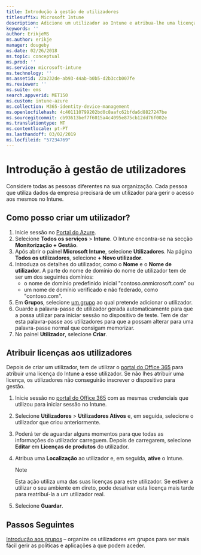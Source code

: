 ```yaml
---
title: Introdução à gestão de utilizadores
titlesuffix: Microsoft Intune
description: Adicione um utilizador ao Intune e atribua-lhe uma licença para que possa aceder aos recursos da empresa em dispositivos móveis.
keywords: ''
author: ErikjeMS
ms.author: erikje
manager: dougeby
ms.date: 02/26/2018
ms.topic: conceptual
ms.prod: ''
ms.service: microsoft-intune
ms.technology: ''
ms.assetid: 22a232de-ab93-44ab-b0b5-d2b3ccb007fe
ms.reviewer: ''
ms.suite: ems
search.appverid: MET150
ms.custom: intune-azure
ms.collection: M365-identity-device-management
ms.openlocfilehash: 4c401110799202bd0c8aafc62bfda6d8827247be
ms.sourcegitcommit: cb93613bef7f6015a4c4095e875cb12dd76f002e
ms.translationtype: MT
ms.contentlocale: pt-PT
ms.lasthandoff: 03/02/2019
ms.locfileid: "57234769"
---
```

# <a name="get-started-managing-users"></a>Introdução à gestão de utilizadores

Considere todas as pessoas diferentes na sua organização. Cada pessoa que utiliza dados da empresa precisará de um utilizador para gerir o acesso aos mesmos no Intune.

## <a name="how-do-i-create-a-user"></a>Como posso criar um utilizador?

1. Inicie sessão no [Portal do Azure](https://portal.azure.com).
2. Selecione **Todos os serviços** > **Intune**. O Intune encontra-se na secção **Monitorização + Gestão**.
3. Após abrir o painel **Microsoft Intune**, selecione **Utilizadores**. Na página **Todos os utilizadores**, selecione **+ Novo utilizador**.
4. Introduza os detalhes do utilizador, como o **Nome** e o **Nome de utilizador**. A parte do nome de domínio do nome de utilizador tem de ser um dos seguintes domínios:
    - o nome de domínio predefinido inicial "contoso.onmicrosoft.com" ou
    - um nome de domínio verificado e não federado, como "contoso.com".
5. Em **Grupos**, selecione [um grupo](get-started-groups.md) ao qual pretende adicionar o utilizador.
6. Guarde a palavra-passe de utilizador gerada automaticamente para que a possa utilizar para iniciar sessão no dispositivo de teste. Tem de dar esta palavra-passe aos utilizadores para que a possam alterar para uma palavra-passe normal que consigam memorizar.
7. No painel **Utilizador**, selecione **Criar**.

## <a name="assigning-licenses-to-users"></a>Atribuir licenças aos utilizadores

Depois de criar um utilizador, tem de utilizar o [portal do Office 365](http://go.microsoft.com/fwlink/p/?LinkId=698854) para atribuir uma licença do Intune a esse utilizador. Se não lhes atribuir uma licença, os utilizadores não conseguirão inscrever o dispositivo para gestão.

1. Inicie sessão no [portal do Office 365](http://go.microsoft.com/fwlink/p/?LinkId=698854) com as mesmas credenciais que utilizou para iniciar sessão no Intune.
2. Selecione **Utilizadores** > **Utilizadores Ativos** e, em seguida, selecione o utilizador que criou anteriormente.
3. Poderá ter de aguardar alguns momentos para que todas as informações do utilizador carreguem. Depois de carregarem, selecione **Editar** em **Licenças de produtos** do utilizador.
4. Atribua uma **Localização** ao utilizador e, em seguida, **ative** o Intune.

   > [!NOTE]
   > Esta ação utiliza uma das suas licenças para este utilizador. Se estiver a utilizar o seu ambiente em direto, pode desativar esta licença mais tarde para reatribuí-la a um utilizador real.

5. Selecione **Guardar**.

## <a name="next-steps"></a>Passos Seguintes

[Introdução aos grupos](get-started-groups.md) – organize os utilizadores em grupos para ser mais fácil gerir as políticas e aplicações a que podem aceder.
